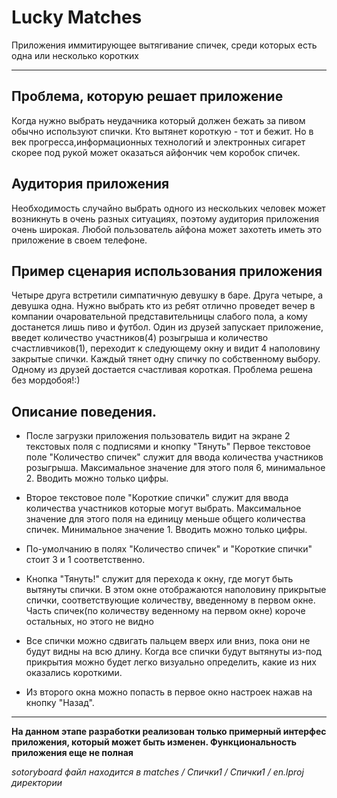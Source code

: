 Lucky Matches
===========

Приложения иммитирующее вытягивание спичек, среди которых есть одна или несколько коротких

___

Проблема, которую решает приложение
---

Когда нужно выбрать неудачника который должен бежать за пивом обычно используют спички. Кто вытянет короткую - тот и бежит. Но в век прогресса,информационных технологий и электронных сигарет скорее под рукой может оказаться айфончик чем коробок спичек.

Аудитория приложения
---

Необходимость случайно выбрать одного из нескольких человек может возникнуть в очень разных ситуациях, поэтому аудитория приложения очень широкая. Любой пользователь айфона может захотеть иметь это приложение в своем телефоне.

Пример сценария использования приложения
---

Четыре друга встретили симпатичную девушку в баре. Друга четыре, а девушка одна. Нужно выбрать кто из ребят отлично проведет вечер в компании очаровательной представительницы слабого пола, а кому достанется лишь пиво и футбол. Один из друзей запускает приложение, введет количество участников(4) розыгрыша и количество счастливчиков(1), переходит к следующему окну и видит 4  наполовину закрытые спички. Каждый тянет одну спичку по собственному выбору. Одному из друзей достается счастливая короткая. Проблема решена без мордобоя!:)

Описание поведения.
---

* После загрузки приложения пользователь видит на экране 2 текстовых поля с подписями и кнопку "Тянуть"
Первое текстовое поле "Количество спичек" служит для ввода количества участников розыгрыша. Максимальное значение для этого поля 6, минимальное 2. Вводить можно только цифры.

* Второе текстовое поле "Короткие спички" служит для ввода количества участников которые могут выбрать. Максимальное  значение для этого поля на единицу меньше общего количества спичек. Минимальное значение 1. Вводить можно только цифры.

* По-умолчанию в полях "Количество спичек" и "Короткие спички" стоит 3 и 1 соответственно.

* Кнопка "Тянуть!" служит для перехода к окну, где могут быть вытянуты спички. В этом окне отображаются наполовину прикрытые спички, соответствующие количеству, введенному в первом окне. Часть спичек(по количеству веденному на первом окне) короче остальных, но этого не видно
    
* Все спички можно сдвигать пальцем вверх или вниз, пока они не будут видны на всю длину. Когда все спички будут вытянуты из-под прикрытия можно будет легко визуально определить, какие из них оказались короткими.

* Из второго окна можно попасть в первое окно настроек нажав на кнопку "Назад".

---

__На данном этапе разработки реализован только примерный интерфес приложения, который может быть изменен. Функциональность приложения еще не полная__

_sotoryboard файл находится в matches / Спички1 / Спички1 / en.lproj директории_